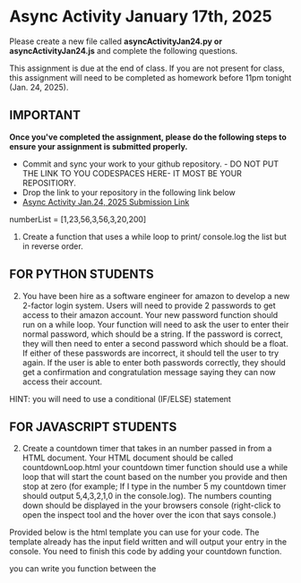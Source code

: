 # Async Activity January 17th, 2025

Please create a new file called <b>asyncActivityJan24.py or asyncActivityJan24.js</b> and complete the following questions.

This assignment is due at the end of class. If you are not present for class, this assignment will need to be completed as homework before 11pm tonight (Jan. 24, 2025).

## IMPORTANT

<b>Once you've completed the assignment, please do the following steps
to ensure your assignment is submitted properly. </b>

- Commit and sync your work to your github repository. - DO NOT PUT THE LINK TO YOU CODESPACES HERE- IT MOST BE YOUR REPOSITIORY.
- Drop the link to your repository in the following link below
- [Async Activity Jan.24, 2025 Submission Link](https://forms.gle/PNqjQpwwnsBcj4H57)

numberList = [1,23,56,3,56,3,20,200]

1. Create a function that uses a while loop to print/ console.log the list but in reverse order.

## FOR PYTHON STUDENTS

2. You have been hire as a software engineer for amazon to develop a new 2-factor login system. Users will need to provide 2 passwords to get access to their amazon account. Your new password function should run on a while loop. Your function will need to ask the user to enter their normal password, which should be a string. If the password is correct, they will then need to enter a second password which should be a float. If either of these passwords are incorrect, it should tell the user to try again. If the user is able to enter both passwords correctly, they should get a confirmation and congratulation message saying they can now access their account.

HINT: you will need to use a conditional (IF/ELSE) statement

## FOR JAVASCRIPT STUDENTS

2. Create a countdown timer that takes in an number passed in from a HTML document. Your HTML document should be called countdownLoop.html your countdown timer function should use a while loop that will start the count based on the number you provide and then stop at zero (for example; If I type in the number 5 my countdown timer should output 5,4,3,2,1,0 in the console.log). The numbers counting down should be displayed in the your browsers console (right-click to open the inspect tool and the hover over the icon that says console.)

Provided below is the html template you can use for your code.
The template already has the input field written and will output your entry in the console.
You need to finish this code by adding your countdown function.

you can write you function between the <script> tags OR you can use the src attribute and import your js file into your html file.

```
<!DOCTYPE html>
<html>
  <head>
    <title>Loops</title>
  </head>
  <body>
    <input type="text" id="userInput" />
    <button onclick="runLoop()">Submit</button>
<script>
      function runLoop() {
        var input = document.getElementById("userInput").value;
        console.log(input)

        // your loop function should go here.
      }
</script>
  </body>
</html>
```
